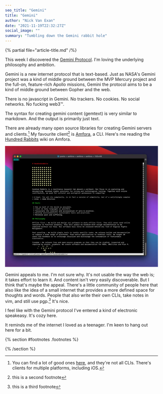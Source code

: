 ```yaml
---
seo_title: "Gemini"
title: "Gemini"
author: "Nick Van Exan"
date: "2021-11-19T22:32:27Z"
social_image: ""
summary: "Tumbling down the Gemini rabbit hole"
---
```


{% partial file="article-title.md" /%}

This week I discovered the [Gemini Protocol](https://gemini.circumlunar.space/). I'm loving the underlying philosophy and ambition.

Gemini is a new internet protocol that is text-based. Just as NASA's Gemini project was a kind of middle ground between the MVP Mercury project and the full-on, feature-rich Apollo missions, Gemini the protocol aims to be a kind of middle ground between Gopher and the web.

There is no javascript in Gemini. No trackers. No cookies. No social networks. No fucking web3™.

The syntax for creating gemini content (gemtext) is very similar to markdown. And the output is primarily just text.

There are already many open source libraries for creating Gemini servers and clients.[^1] My favourite client[^2] is [Amfora](https://github.com/makeworld-the-better-one/amfora), a CLI. Here's me reading the [Hundred Rabbits](https://100r.co/) wiki on Amfora.

![Hundred Rabbits on Gemini Protocol](/public/images/amfora.webp "Hundred Rabbits on Gemini Protocol")

Gemini appeals to me. I'm not sure why. It's not usable the way the web is; it takes effort to learn it. And content isn't very easily discoverable. But I think that's maybe the appeal. There's a little community of people here that also like the idea of a small internet that provides a more defined space for thoughts and words. People that also write their own CLIs, take notes in vim, and still use pgp.[^3] It's nice.

I feel like with the Gemini protocol I've entered a kind of electronic speakeasy. It's cozy here.

It reminds me of the internet I loved as a teenager. I'm keen to hang out here for a bit.

{% section #footnotes .footnotes %}

[^1]: You can find a lot of good ones [here](https://gemini.circumlunar.space/software/), and they're not all CLIs. There's clients for multiple platforms, including iOS.

[^2]: this is a second footnote

[^3]: this is a third footnote

{% /section %}

